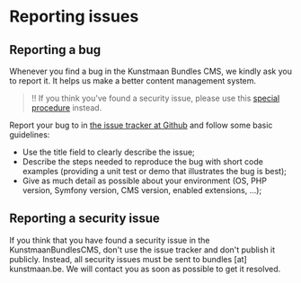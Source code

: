 # Reporting issues

## Reporting a bug

Whenever you find a bug in the Kunstmaan Bundles CMS, we kindly ask you to report it. It helps us make a better content management system.

> !! If you think you've found a security issue, please use this [special procedure](#reporting-a-security-issue) instead.

Report your bug to in [the issue tracker at Github](https://github.com/Kunstmaan/KunstmaanBundlesCMS/issues) and follow some basic guidelines:

* Use the title field to clearly describe the issue;
* Describe the steps needed to reproduce the bug with short code examples
  (providing a unit test or demo that illustrates the bug is best);
* Give as much detail as possible about your environment (OS, PHP version,
  Symfony version, CMS version, enabled extensions, ...);

## Reporting a security issue

If you think that you have found a security issue in the KunstmaanBundlesCMS, don't use the issue tracker and don't publish it publicly. Instead, all security issues must be sent to bundles [at] kunstmaan.be. We will contact you as soon as possible to get it resolved.